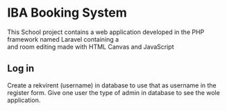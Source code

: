 # IBA Booking System
This School project contains a web application
developed in the PHP framework named Laravel 
containing a  
and room editing made with HTML Canvas and
JavaScript

## Log in
Create a rekvirent (username) in database to use that as username in the register form.
Give one user the type of admin in database to see the wole application. 
